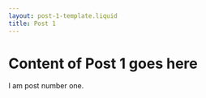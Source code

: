 ```yaml
---
layout: post-1-template.liquid
title: Post 1
---
```


# Content of Post 1 goes here


I am post number one. 